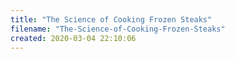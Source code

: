```yaml
---
title: "The Science of Cooking Frozen Steaks"
filename: "The-Science-of-Cooking-Frozen-Steaks"
created: 2020-03-04 22:10:06
---
```

